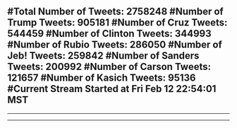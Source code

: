 #Total Number of Tweets: 2758248 
#Number of Trump Tweets: 905181
#Number of Cruz Tweets: 544459
#Number of Clinton Tweets: 344993
#Number of Rubio Tweets: 286050
#Number of Jeb! Tweets: 259842
#Number of Sanders Tweets: 200992
#Number of Carson Tweets: 121657
#Number of Kasich Tweets: 95136
#Current Stream Started at Fri Feb 12 22:54:01 MST
---
---
---
